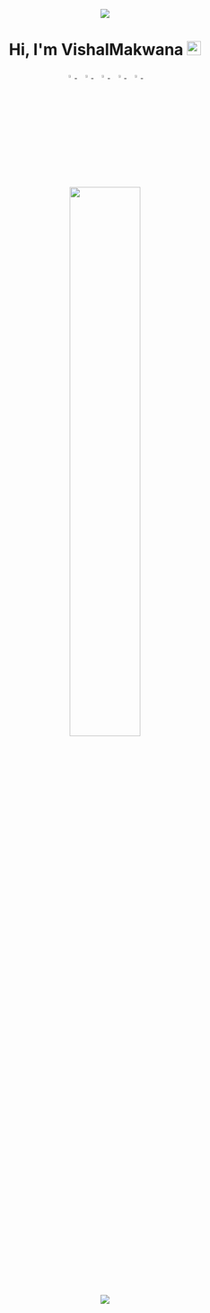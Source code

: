 
<p align="center">
  <img src="https://user-images.githubusercontent.com/70998696/215512215-e035da7c-aff1-4a06-89b9-656c1565fcce.png" />
<!--   ![vishal](https://user-images.githubusercontent.com/70998696/146713426-171207a0-780e-4ca2-91f5-2efc97f1a738.png) -->
<!-- ![cover-thompson](https://user-images.githubusercontent.com/70998696/215512215-e035da7c-aff1-4a06-89b9-656c1565fcce.png) -->

</p>
<h1 align="center">Hi, I'm VishalMakwana <img src="https://media.giphy.com/media/hvRJCLFzcasrR4ia7z/giphy.gif"height="25px"  width="25px"></h1>

<p align="center">
  <a href="https://www.linkedin.com/in/makwana-vishal-a91843198/">
   <img src="https://img.icons8.com/color/48/000000/linkedin.png" width="3.5%"/>
    </a><span>&nbsp;</span>
  <a href="https://twitter.com/ivishalmakwana">
    <img src="https://img.icons8.com/color/48/000000/twitter.png" width="3.5%"/>
  </a><span>&nbsp;</span>
  <a href="https://www.instagram.com/vishalmakwana_23/">
    <img src="https://img.icons8.com/fluent/48/000000/instagram-new.png" width="3.5%"/>
  </a><span>&nbsp;</span>
  <a href="mailto:makwanavishal8306@gmail.com">
    <img src="https://img.icons8.com/fluent/48/000000/gmail.png" width="3.5%"/>
  </a><span>&nbsp;</span>
  <a href="https://github.com/VishalMakwana23">
    <img src="https://img.icons8.com/fluent/48/000000/github.png" width="3.5%"/>
  </a><span>&nbsp;</span>
</p>

<br>

<br>






<p align="center">
<!--   <img height="50%" width="auto" src ="https://github-readme-stats.vercel.app/api?username=vishalmakwana23&theme=dark&show_icons=true&hide_border=true&count_private=true"> -->
   <img height="50%" width="auto" src ="https://github-readme-stats.vercel.app/api/top-langs/?username=vishalmakwana23&theme=dark&show_icons=true&hide_border=true&layout=compact">
<!--   <img height="50%" width="auto" src ="https://github-readme-stats.vercel.app/api?username=VishalMakwana23&show_icons=true&count_private=true&theme=darcula&hide_border=true&hide=issues,contribs&bg_color=00000000">
  <img height="50%" width="auto" src ="https://github-readme-stats.vercel.app/api/top-langs/?username=VishalMakwana23&layout=compact&hide_border=true&theme=darcula&bg_color=00000000&langs_count=6&hide=jupyter%20notebook,tex,html"> -->
  <br>
  <br>
  <img src ="https://github-readme-streak-stats.herokuapp.com?user=VishalMakwana23&theme=darcula&hide_border=true&background=FFFFFF00">
  <br>
  <br>
</p>

















<!--
**VishalMakwana23/VishalMakwana23** is a ✨ _special_ ✨ repository because its `README.md` (this file) appears on your GitHub profile.

Here are some ideas to get you started:

- 🔭 I’m currently working on ...
- 🌱 I’m currently learning ...
- 👯 I’m looking to collaborate on ...
- 🤔 I’m looking for help with ...
- 💬 Ask me about ...
- 📫 How to reach me: ...
- 😄 Pronouns: ...
- ⚡ Fun fact: ...
-->
